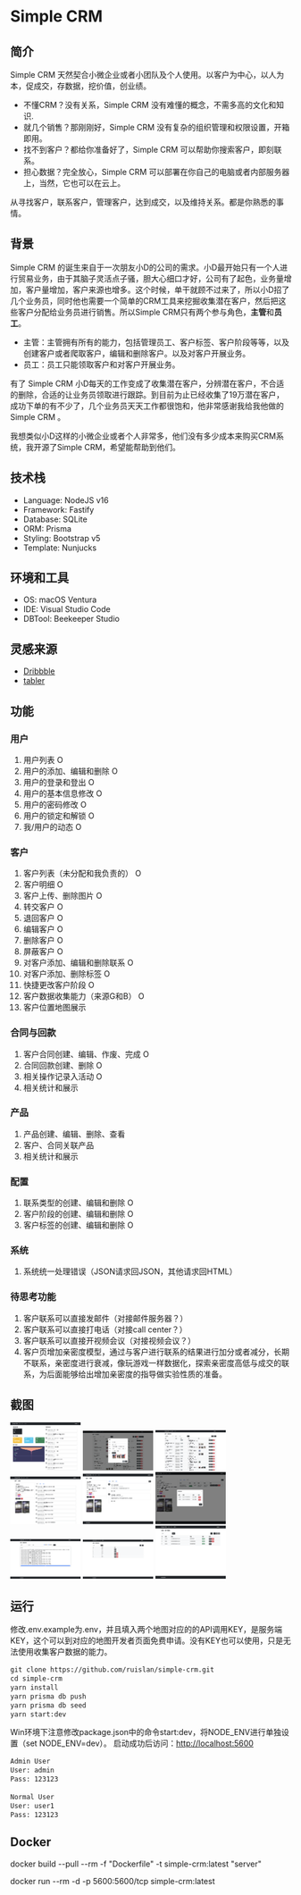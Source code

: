 # Simple CRM

## 简介

Simple CRM 天然契合小微企业或者小团队及个人使用。以客户为中心，以人为本，促成交，存数据，挖价值，创业绩。

* 不懂CRM？没有关系，Simple CRM 没有难懂的概念，不需多高的文化和知识.
* 就几个销售？那刚刚好，Simple CRM 没有复杂的组织管理和权限设置，开箱即用。
* 找不到客户？都给你准备好了，Simple CRM 可以帮助你搜索客户，即刻联系。
* 担心数据？完全放心，Simple CRM 可以部署在你自己的电脑或者内部服务器上，当然，它也可以在云上。

从寻找客户，联系客户，管理客户，达到成交，以及维持关系。都是你熟悉的事情。

## 背景

Simple CRM 的诞生来自于一次朋友小D的公司的需求。小D最开始只有一个人进行贸易业务，由于其脑子灵活点子骚，胆大心细口才好，公司有了起色，业务量增加，客户量增加，客户来源也增多。这个时候，单干就顾不过来了，所以小D招了几个业务员，同时他也需要一个简单的CRM工具来挖掘收集潜在客户，然后把这些客户分配给业务员进行销售。所以Simple CRM只有两个参与角色，**主管**和**员工**。

* 主管：主管拥有所有的能力，包括管理员工、客户标签、客户阶段等等，以及创建客户或者爬取客户，编辑和删除客户。以及对客户开展业务。
* 员工：员工只能领取客户和对客户开展业务。

有了 Simple CRM 小D每天的工作变成了收集潜在客户，分辨潜在客户，不合适的删除，合适的让业务员领取进行跟踪。到目前为止已经收集了19万潜在客户，成功下单的有不少了，几个业务员天天工作都很饱和，他非常感谢我给我他做的 Simple CRM 。

我想类似小D这样的小微企业或者个人非常多，他们没有多少成本来购买CRM系统，我开源了Simple CRM，希望能帮助到他们。

## 技术栈

* Language: NodeJS v16
* Framework: Fastify
* Database: SQLite
* ORM: Prisma
* Styling: Bootstrap v5
* Template: Nunjucks

## 环境和工具

* OS: macOS Ventura
* IDE: Visual Studio Code
* DBTool: Beekeeper Studio

## 灵感来源

* [Dribbble](https://dribbble.com/)
* [tabler](https://preview.tabler.io/)

## 功能

### 用户

1. 用户列表 O
2. 用户的添加、编辑和删除 O
3. 用户的登录和登出 O
4. 用户的基本信息修改 O
5. 用户的密码修改 O
6. 用户的锁定和解锁 O
7. 我/用户的动态 O

### 客户

1. 客户列表（未分配和我负责的） O
2. 客户明细 O
3. 客户上传、删除图片 O
4. 转交客户 O
5. 退回客户 O
6. 编辑客户 O
7. 删除客户 O
8. 屏蔽客户 O
9. 对客户添加、编辑和删除联系 O
10. 对客户添加、删除标签 O
11. 快捷更改客户阶段 O
12. 客户数据收集能力（来源G和B） O
13. 客户位置地图展示

### 合同与回款

1. 客户合同创建、编辑、作废、完成 O
2. 合同回款创建、删除 O
3. 相关操作记录入活动 O
4. 相关统计和展示

### 产品

1. 产品创建、编辑、删除、查看
2. 客户、合同关联产品
3. 相关统计和展示

### 配置

1. 联系类型的创建、编辑和删除 O
2. 客户阶段的创建、编辑和删除 O
3. 客户标签的创建、编辑和删除 O

### 系统

1. 系统统一处理错误（JSON请求回JSON，其他请求回HTML）

### 待思考功能

1. 客户联系可以直接发邮件（对接邮件服务器？）
2. 客户联系可以直接打电话（对接call center？）
3. 客户联系可以直接开视频会议（对接视频会议？）
4. 客户页增加亲密度模型，通过与客户进行联系的结果进行加分或者减分，长期不联系，亲密度进行衰减，像玩游戏一样数据化，探索亲密度高低与成交的联系，为后面能够给出增加亲密度的指导做实验性质的准备。

## 截图

<div>
    <img src="./docs/screenshots/screenshot_dashboard.png" width="25%">
    <img src="./docs/screenshots/screenshot_customers.png" width="25%">
    <img src="./docs/screenshots/screenshot_my_customers.png" width="25%">
    <img src="./docs/screenshots/screenshot_customer_detail.png" width="25%">
    <img src="./docs/screenshots/screenshot_customer_detail_2.png" width="25%">
    <img src="./docs/screenshots/screenshot_customer_detail_3.png" width="25%">
    <img src="./docs/screenshots/screenshot_system_dataset.png" width="25%">
    <img src="./docs/screenshots/screenshot_system_link_type.png" width="25%">
    <img src="./docs/screenshots/screenshot_system_user.png" width="25%">
</div>

## 运行

修改.env.example为.env，并且填入两个地图对应的的API调用KEY，是服务端KEY，这个可以到对应的地图开发者页面免费申请。没有KEY也可以使用，只是无法使用收集客户数据的能力。

```shell
git clone https://github.com/ruislan/simple-crm.git
cd simple-crm
yarn install
yarn prisma db push
yarn prisma db seed
yarn start:dev
```

Win环境下注意修改package.json中的命令start:dev，将NODE_ENV进行单独设置（set NODE_ENV=dev）。
启动成功后访问：<http://localhost:5600>

```text
Admin User
User: admin
Pass: 123123

Normal User
User: user1
Pass: 123123
```

## Docker

docker build --pull --rm -f "Dockerfile" -t simple-crm:latest "server"

docker run --rm -d -p 5600:5600/tcp simple-crm:latest
